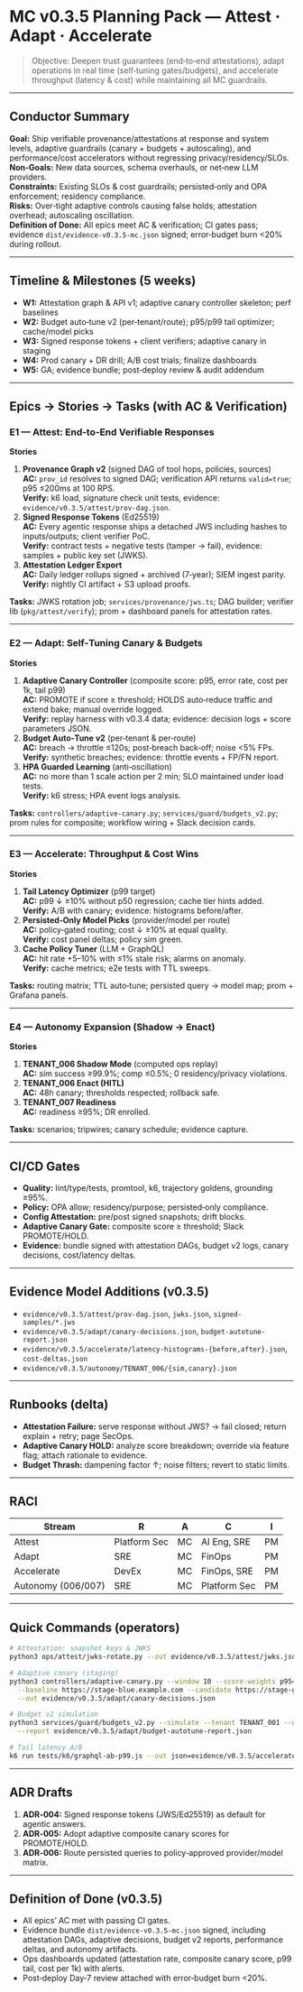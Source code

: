 # MC v0.3.5 Planning Pack — **Attest · Adapt · Accelerate**

> Objective: Deepen trust guarantees (end‑to‑end attestations), adapt operations in real time (self‑tuning gates/budgets), and accelerate throughput (latency & cost) while maintaining all MC guardrails.

---

## Conductor Summary
**Goal:** Ship verifiable provenance/attestations at response and system levels, adaptive guardrails (canary + budgets + autoscaling), and performance/cost accelerators without regressing privacy/residency/SLOs.  
**Non‑Goals:** New data sources, schema overhauls, or net‑new LLM providers.  
**Constraints:** Existing SLOs & cost guardrails; persisted‑only and OPA enforcement; residency compliance.  
**Risks:** Over‑tight adaptive controls causing false holds; attestation overhead; autoscaling oscillation.  
**Definition of Done:** All epics meet AC & verification; CI gates pass; evidence `dist/evidence-v0.3.5-mc.json` signed; error‑budget burn <20% during rollout.

---

## Timeline & Milestones (5 weeks)
- **W1:** Attestation graph & API v1; adaptive canary controller skeleton; perf baselines
- **W2:** Budget auto‑tune v2 (per‑tenant/route); p95/p99 tail optimizer; cache/model picks
- **W3:** Signed response tokens + client verifiers; adaptive canary in staging
- **W4:** Prod canary + DR drill; A/B cost trials; finalize dashboards
- **W5:** GA; evidence bundle; post‑deploy review & audit addendum

---

## Epics → Stories → Tasks (with AC & Verification)

### E1 — **Attest**: End‑to‑End Verifiable Responses
**Stories**
1. **Provenance Graph v2** (signed DAG of tool hops, policies, sources)  
   **AC:** `prov_id` resolves to signed DAG; verification API returns `valid=true`; p95 ≤200ms at 100 RPS.  
   **Verify:** k6 load, signature check unit tests, evidence: `evidence/v0.3.5/attest/prov-dag.json`.
2. **Signed Response Tokens** (Ed25519)  
   **AC:** Every agentic response ships a detached JWS including hashes to inputs/outputs; client verifier PoC.  
   **Verify:** contract tests + negative tests (tamper → fail), evidence: samples + public key set (JWKS).
3. **Attestation Ledger Export**  
   **AC:** Daily ledger rollups signed + archived (7‑year); SIEM ingest parity.  
   **Verify:** nightly CI artifact + S3 upload proofs.

**Tasks:** JWKS rotation job; `services/provenance/jws.ts`; DAG builder; verifier lib (`pkg/attest/verify`); prom + dashboard panels for attestation rates.

---

### E2 — **Adapt**: Self‑Tuning Canary & Budgets
**Stories**
1. **Adaptive Canary Controller** (composite score: p95, error rate, cost per 1k, tail p99)  
   **AC:** PROMOTE if score ≥ threshold; HOLDS auto‑reduce traffic and extend bake; manual override logged.  
   **Verify:** replay harness with v0.3.4 data; evidence: decision logs + score parameters JSON.
2. **Budget Auto‑Tune v2** (per‑tenant & per‑route)  
   **AC:** breach → throttle ≤120s; post‑breach back‑off; noise <5% FPs.  
   **Verify:** synthetic breaches; evidence: throttle events + FP/FN report.
3. **HPA Guarded Learning** (anti‑oscillation)  
   **AC:** no more than 1 scale action per 2 min; SLO maintained under load tests.  
   **Verify:** k6 stress; HPA event logs analysis.

**Tasks:** `controllers/adaptive-canary.py`; `services/guard/budgets_v2.py`; prom rules for composite; workflow wiring + Slack decision cards.

---

### E3 — **Accelerate**: Throughput & Cost Wins
**Stories**
1. **Tail Latency Optimizer** (p99 target)  
   **AC:** p99 ↓ ≥10% without p50 regression; cache tier hints added.  
   **Verify:** A/B with canary; evidence: histograms before/after.
2. **Persisted‑Only Model Picks** (provider/model per route)  
   **AC:** policy‑gated routing; cost ↓ ≥10% at equal quality.  
   **Verify:** cost panel deltas; policy sim green.
3. **Cache Policy Tuner** (LLM + GraphQL)  
   **AC:** hit rate +5–10% with ≤1% stale risk; alarms on anomaly.  
   **Verify:** cache metrics; e2e tests with TTL sweeps.

**Tasks:** routing matrix; TTL auto‑tune; persisted query → model map; prom + Grafana panels.

---

### E4 — **Autonomy Expansion** (Shadow → Enact)
**Stories**
1. **TENANT_006 Shadow Mode** (computed ops replay)  
   **AC:** sim success ≥99.9%; comp ≤0.5%; 0 residency/privacy violations.  
2. **TENANT_006 Enact (HITL)**  
   **AC:** 48h canary; thresholds respected; rollback safe.  
3. **TENANT_007 Readiness**  
   **AC:** readiness ≥95%; DR enrolled.

**Tasks:** scenarios; tripwires; canary schedule; evidence capture.

---

## CI/CD Gates
- **Quality:** lint/type/tests, promtool, k6, trajectory goldens, grounding ≥95%.  
- **Policy:** OPA allow; residency/purpose; persisted‑only compliance.  
- **Config Attestation:** pre/post signed snapshots; drift blocks.  
- **Adaptive Canary Gate:** composite score ≥ threshold; Slack PROMOTE/HOLD.  
- **Evidence:** bundle signed with attestation DAGs, budget v2 logs, canary decisions, cost/latency deltas.

---

## Evidence Model Additions (v0.3.5)
- `evidence/v0.3.5/attest/prov-dag.json`, `jwks.json`, `signed-samples/*.jws`  
- `evidence/v0.3.5/adapt/canary-decisions.json`, `budget-autotune-report.json`  
- `evidence/v0.3.5/accelerate/latency-histograms-{before,after}.json`, `cost-deltas.json`  
- `evidence/v0.3.5/autonomy/TENANT_006/{sim,canary}.json`

---

## Runbooks (delta)
- **Attestation Failure:** serve response without JWS? → fail closed; return explain + retry; page SecOps.  
- **Adaptive Canary HOLD:** analyze score breakdown; override via feature flag; attach rationale to evidence.  
- **Budget Thrash:** dampening factor ↑; noise filters; revert to static limits.

---

## RACI
| Stream | R | A | C | I |
|---|---|---|---|---|
| Attest | Platform Sec | MC | AI Eng, SRE | PM |
| Adapt | SRE | MC | FinOps | PM |
| Accelerate | DevEx | MC | FinOps, SRE | PM |
| Autonomy (006/007) | SRE | MC | Platform Sec | PM |

---

## Quick Commands (operators)
```bash
# Attestation: snapshot keys & JWKS
python3 ops/attest/jwks-rotate.py --out evidence/v0.3.5/attest/jwks.json

# Adaptive canary (staging)
python3 controllers/adaptive-canary.py --window 10 --score-weights p95=0.5,error=0.3,cost=0.2 \
  --baseline https://stage-blue.example.com --candidate https://stage-green.example.com \
  --out evidence/v0.3.5/adapt/canary-decisions.json

# Budget v2 simulation
python3 services/guard/budgets_v2.py --simulate --tenant TENANT_001 --window 120 \
  --report evidence/v0.3.5/adapt/budget-autotune-report.json

# Tail latency A/B
k6 run tests/k6/graphql-ab-p99.js --out json=evidence/v0.3.5/accelerate/latency-histograms-before.json
```

---

## ADR Drafts
1. **ADR‑004:** Signed response tokens (JWS/Ed25519) as default for agentic answers.  
2. **ADR‑005:** Adopt adaptive composite canary scores for PROMOTE/HOLD.  
3. **ADR‑006:** Route persisted queries to policy‑approved provider/model matrix.

---

## Definition of Done (v0.3.5)
- All epics’ AC met with passing CI gates.  
- Evidence bundle `dist/evidence-v0.3.5-mc.json` signed, including attestation DAGs, adaptive decisions, budget v2 reports, performance deltas, and autonomy artifacts.  
- Ops dashboards updated (attestation rate, composite canary score, p99 tail, cost per 1k) with alerts.  
- Post‑deploy Day‑7 review attached with error‑budget burn <20%.

